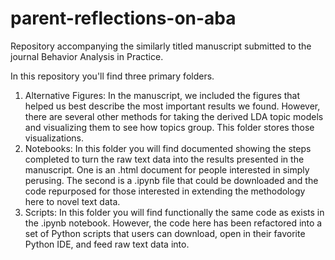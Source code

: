 # parent-reflections-on-aba
Repository accompanying the similarly titled manuscript submitted to the journal Behavior Analysis in Practice. 

In this repository you'll find three primary folders. 
1. Alternative Figures: In the manuscript, we included the figures that helped us best describe the most important results we found. However, there are several other methods for taking the derived LDA topic models and visualizing them to see how topics group. This folder stores those visualizations. 
2. Notebooks: In this folder you will find documented showing the steps completed to turn the raw text data into the results presented in the manuscript. One is an .html document for people interested in simply perusing. The second is a .ipynb file that could be downloaded and the code repurposed for those interested in extending the methodology here to novel text data. 
3. Scripts: In this folder you will find functionally the same code as exists in the .ipynb notebook. However, the code here has been refactored into a set of Python scripts that users can download, open in their favorite Python IDE, and feed raw text data into. 
